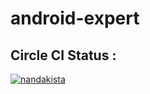 # android-expert

## Circle CI Status :

[![nandakista](https://circleci.com/gh/nandakista/android-expert.svg?style=svg)](https://circleci.com/gh/nandakista/android-expert)
